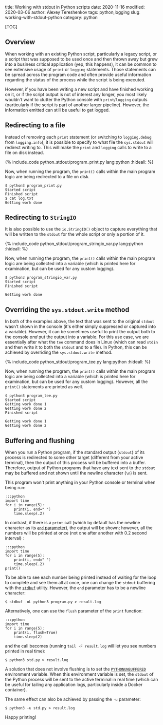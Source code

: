 title: Working with stdout in Python scripts
date: 2020-11-16
modified: 2020-03-06
author: Alexey Tereshenkov
tags: python,logging
slug: working-with-stdout-python
category: python

[TOC]

## Overview

When working with an existing Python script, particularly a legacy script, 
or a script that was supposed to be used once and then thrown away but grew into a business
critical application (yep, this happens), it can be common to see extensive 
usage of `print` or `logging` statements.
Those statements can be spread across the program code and often provide useful information
regarding the status of the process while the script is being executed.

However, if you have been writing a new script and have finished working on it,
or if the script output is not of interest any longer, 
you most likely wouldn't want to clutter the Python console with `print`/`logging` outputs
(particularly if the script is part of another larger pipeline).
However, the information emitted can still be useful to get logged.

## Redirecting to a file

Instead of removing each `print` statement (or switching to `logging.debug` from `logging.info`),
it is possible to specify to what file the `sys.stdout` will redirect writing to.
This will make the `print` and `logging` calls to write to a file on disk instead.

{% include_code python_stdout/program_print.py lang:python :hideall: %}

Now, when running the program, the `print()` calls within the main program logic 
are being redirected to a file on disk.

```text
$ python3 program_print.py
Started script
Finished script
$ cat log.txt 
Getting work done
```

## Redirecting to `StringIO`

It is also possible to use the `io.StringIO()` object to capture everything that will be
written to the `stdout` for the whole script or only a portion of it.

{% include_code python_stdout/program_stringio_var.py lang:python :hideall: %}

Now, when running the program, the `print()` calls within the main program logic 
are being collected into a variable (which is printed here for examination, but can be used
for any custom logging).

```text
$ python3 program_stringio_var.py
Started script
Finished script

Getting work done
```

## Overriding the `sys.stdout.write` method

In both of the examples above, the text that was sent to the original `stdout` wasn't shown
in the console (it's either simply suppressed or captured into a variable).
However, it can be sometimes useful to print the output both to the console _and_ put the output
into a variable.
For this use case, we are essentially after what the `tee` command does in Linux (which can read `stdin` and
then write it to both the `stdout` and to a file).
In Python, this can be achieved by overriding the `sys.stdout.write` method.

{% include_code python_stdout/program_tee.py lang:python :hideall: %}

Now, when running the program, the `print()` calls within the main program logic 
are being collected into a variable (which is printed here for examination, but can be used
for any custom logging).
However, all the `print()` statements are printed as well.

```text
$ python3 program_tee.py
Started script
Getting work done 1
Getting work done 2
Finished script

Getting work done 1
Getting work done 2
```

## Buffering and flushing

When you run a Python program, if the standard output (`stdout`) of its process is redirected 
to some other target (different from your active terminal), then the output of this process will be
buffered into a buffer.
Therefore, output of Python programs that have any text sent to the `stdout` may be buffered and not shown 
until the newline character (`\n`) is sent.

This program won't print anything in your Python console or terminal when being run:

    :::python
    import time 
    for i in range(5): 
        print(i, end=" ") 
        time.sleep(.2) 

In contrast, if there is a `print` call (which by default has the newline character as its 
[`end` parameter](https://docs.python.org/3/library/functions.html#print)), the output will be shown; 
however, all the numbers will be printed at once (not one after another with 0.2 second interval) :

    :::python
    import time 
    for i in range(5): 
        print(i, end=" ") 
        time.sleep(.2) 
    print()

To be able to see each number being printed instead of waiting for the loop 
to complete and see them all at once,
one can change the `stdout` buffering with the [`stdbuf`](https://www.gnu.org/software/coreutils/manual/html_node/stdbuf-invocation.html) utility.
However, the `end` parameter has to be a newline character:

```
$ stdbuf -oL python3 program.py > result.log
```

Alternatively, one can use the `flush` parameter of the `print` function:

    :::python
    import time 
    for i in range(5): 
        print(i, flush=True) 
        time.sleep(2) 

and the call becomes (running `tail -F result.log` will let you see numbers printed in real time):

```
$ python3 std.py > result.log
```

A solution that does not involve flushing is to set the 
[`PYTHONUNBUFFERED`](https://docs.python.org/3/using/cmdline.html#cmdoption-u)
environment variable.
When this environment variable is set, the `stdout` of the Python process will be sent 
to the active terminal in real time (which can be useful for tailing any application
logs, particularly inside a Docker container).

The same effect can also be achieved by passing the `-u` parameter:

```
$ python3 -u std.py > result.log
```

Happy printing!